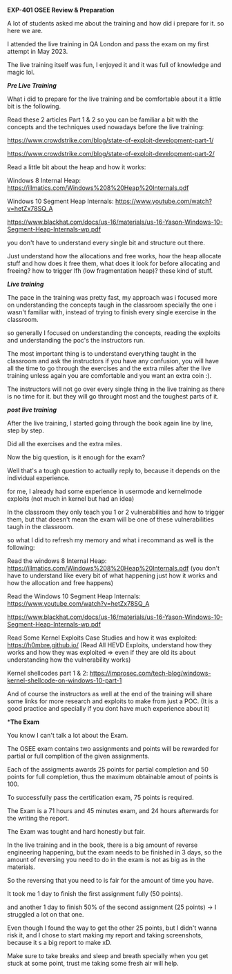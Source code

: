 **EXP-401 OSEE Review & Preparation**

A lot of students asked me about the training and how did i prepare for it. so here we are.

I attended the live training in QA London and pass the exam on my first attempt in May 2023.

The live training itself was fun, I enjoyed it and it was full of knowledge and magic lol.

***Pre Live Training***

What i did to prepare for the live training and be comfortable about it a little bit is the following.

Read these 2 articles Part 1 & 2 so you can be familiar a bit with the concepts and the techniques used nowadays before the live training:

https://www.crowdstrike.com/blog/state-of-exploit-development-part-1/

https://www.crowdstrike.com/blog/state-of-exploit-development-part-2/

Read a little bit about the heap and how it works:

Windows 8 Internal Heap: https://illmatics.com/Windows%208%20Heap%20Internals.pdf

Windows 10 Segment Heap Internals: https://www.youtube.com/watch?v=hetZx78SQ_A

https://www.blackhat.com/docs/us-16/materials/us-16-Yason-Windows-10-Segment-Heap-Internals-wp.pdf

you don't have to understand every single bit and structure out there.

Just understand how the allocations and free works, how the heap allocate stuff and how does it free them, what does it look for before allocating and freeing? how to trigger lfh (low fragmentation heap)? these kind of stuff.

***Live training***

The pace in the training was pretty fast, my approach was i focused more on understanding the concepts taugh in the classroom specially the one i wasn't familiar with, instead of trying to finish every single exercise in the classroom.

so generally I focused on understanding the concepts, reading the exploits and understanding the poc's the instructors run.

The most important thing is to understand everything taught in the classroom and ask the instructors if you have any confusion, you will have all the time to go through the exercises and the extra miles after the live training unless again you are comfortable and you want an extra coin :).

The instructors will not go over every single thing in the live training as there is no time for it. but they will go throught most and the toughest parts of it.

***post live training***

After the live training, I started going through the book again line by line, step by step.

Did all the exercises and the extra miles.

Now the big question, is it enough for the exam?

Well that's a tough question to actually reply to, because it depends on the individual experience.

for me, I already had some experience in usermode and kernelmode exploits (not much in kernel but had an idea)

In the classroom they only teach you 1 or 2 vulnerabilities and how to trigger them, but that doesn't mean the exam will be one of these vulnerabilities taugh in the classroom.

so what I did to refresh my memory and what i recommand as well is the following:

Read the windows 8 Internal Heap: https://illmatics.com/Windows%208%20Heap%20Internals.pdf (you don't have to understand like every bit of what happening just how it works and how the allocation and free happens)

Read the Windows 10 Segment Heap Internals: https://www.youtube.com/watch?v=hetZx78SQ_A

https://www.blackhat.com/docs/us-16/materials/us-16-Yason-Windows-10-Segment-Heap-Internals-wp.pdf

Read Some Kernel Exploits Case Studies and how it was exploited: https://h0mbre.github.io/ (Read All HEVD Exploits, understand how they works and how they was exploited => even if they are old its about understanding how the vulnerability works)

Kernel shellcodes part 1 & 2: https://improsec.com/tech-blog/windows-kernel-shellcode-on-windows-10-part-1

And of course the instructors as well at the end of the training will share some links for more research and exploits to make from just a POC. (It is a good practice and specially if you dont have much experience about it)

***The Exam**

You know I can't talk a lot about the Exam.

The OSEE exam contains two assignments and points will be rewarded for partial or full complition of the given assignments.

Each of the assigments awards 25 points for partial completion and 50 points for full completion, thus the maximum obtainable amout of points is 100.

To successfully pass the certification exam, 75 points is required.

The Exam is a 71 hours and 45 minutes exam, and 24 hours afterwards for the writing the report.

The Exam was tought and hard honestly but fair.

In the live training and in the book, there is a big amount of reverse engineering happening, but the exam needs to be finished in 3 days, so the amount of reversing you need to do in the exam is not as big as in the materials.

So the reversing that you need to is fair for the amount of time you have.

It took me 1 day to finish the first assignment fully (50 points).

and another 1 day to finish 50% of the second assignment (25 points) -> I struggled a lot on that one.

Even though I found the way to get the other 25 points, but I didn't wanna risk it, and I chose to start making my report and taking screenshots, because it s a big report to make xD.

Make sure to take breaks and sleep and breath specially when you get stuck at some point, trust me taking some fresh air will help.
